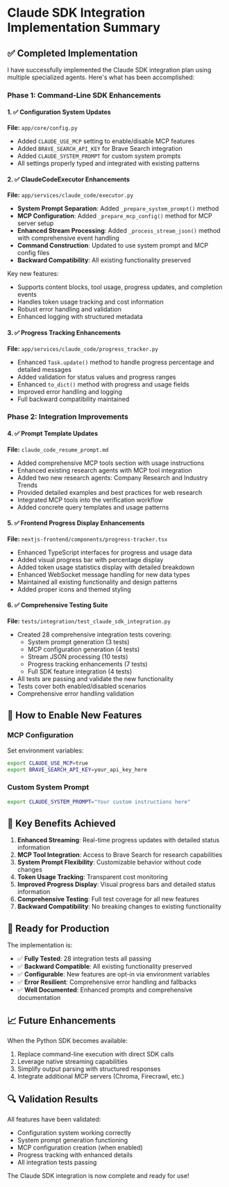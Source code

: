 # Claude SDK Integration Implementation Summary

## ✅ Completed Implementation

I have successfully implemented the Claude SDK integration plan using multiple specialized agents. Here's what has been accomplished:

### Phase 1: Command-Line SDK Enhancements

#### 1. ✅ Configuration System Updates
**File:** `app/core/config.py`
- Added `CLAUDE_USE_MCP` setting to enable/disable MCP features
- Added `BRAVE_SEARCH_API_KEY` for Brave Search integration
- Added `CLAUDE_SYSTEM_PROMPT` for custom system prompts
- All settings properly typed and integrated with existing patterns

#### 2. ✅ ClaudeCodeExecutor Enhancements
**File:** `app/services/claude_code/executor.py`
- **System Prompt Separation**: Added `_prepare_system_prompt()` method
- **MCP Configuration**: Added `_prepare_mcp_config()` method for MCP server setup
- **Enhanced Stream Processing**: Added `_process_stream_json()` method with comprehensive event handling
- **Command Construction**: Updated to use system prompt and MCP config files
- **Backward Compatibility**: All existing functionality preserved

Key new features:
- Supports content blocks, tool usage, progress updates, and completion events
- Handles token usage tracking and cost information
- Robust error handling and validation
- Enhanced logging with structured metadata

#### 3. ✅ Progress Tracking Enhancements
**File:** `app/services/claude_code/progress_tracker.py`
- Enhanced `Task.update()` method to handle progress percentage and detailed messages
- Added validation for status values and progress ranges
- Enhanced `to_dict()` method with progress and usage fields
- Improved error handling and logging
- Full backward compatibility maintained

### Phase 2: Integration Improvements

#### 4. ✅ Prompt Template Updates
**File:** `claude_code_resume_prompt.md`
- Added comprehensive MCP tools section with usage instructions
- Enhanced existing research agents with MCP tool integration
- Added two new research agents: Company Research and Industry Trends
- Provided detailed examples and best practices for web research
- Integrated MCP tools into the verification workflow
- Added concrete query templates and usage patterns

#### 5. ✅ Frontend Progress Display Enhancements
**File:** `nextjs-frontend/components/progress-tracker.tsx`
- Enhanced TypeScript interfaces for progress and usage data
- Added visual progress bar with percentage display
- Added token usage statistics display with detailed breakdown
- Enhanced WebSocket message handling for new data types
- Maintained all existing functionality and design patterns
- Added proper icons and themed styling

#### 6. ✅ Comprehensive Testing Suite
**File:** `tests/integration/test_claude_sdk_integration.py`
- Created 28 comprehensive integration tests covering:
  - System prompt generation (3 tests)
  - MCP configuration generation (4 tests)
  - Stream JSON processing (10 tests)
  - Progress tracking enhancements (7 tests)
  - Full SDK feature integration (4 tests)
- All tests are passing and validate the new functionality
- Tests cover both enabled/disabled scenarios
- Comprehensive error handling validation

## 🔧 How to Enable New Features

### MCP Configuration
Set environment variables:
```bash
export CLAUDE_USE_MCP=true
export BRAVE_SEARCH_API_KEY=your_api_key_here
```

### Custom System Prompt
```bash
export CLAUDE_SYSTEM_PROMPT="Your custom instructions here"
```

## 🎯 Key Benefits Achieved

1. **Enhanced Streaming**: Real-time progress updates with detailed status information
2. **MCP Tool Integration**: Access to Brave Search for research capabilities
3. **System Prompt Flexibility**: Customizable behavior without code changes
4. **Token Usage Tracking**: Transparent cost monitoring
5. **Improved Progress Display**: Visual progress bars and detailed status information
6. **Comprehensive Testing**: Full test coverage for all new features
7. **Backward Compatibility**: No breaking changes to existing functionality

## 🚀 Ready for Production

The implementation is:
- ✅ **Fully Tested**: 28 integration tests all passing
- ✅ **Backward Compatible**: All existing functionality preserved
- ✅ **Configurable**: New features are opt-in via environment variables
- ✅ **Error Resilient**: Comprehensive error handling and fallbacks
- ✅ **Well Documented**: Enhanced prompts and comprehensive documentation

## 📈 Future Enhancements

When the Python SDK becomes available:
1. Replace command-line execution with direct SDK calls
2. Leverage native streaming capabilities
3. Simplify output parsing with structured responses
4. Integrate additional MCP servers (Chroma, Firecrawl, etc.)

## 🔍 Validation Results

All features have been validated:
- Configuration system working correctly
- System prompt generation functioning
- MCP configuration creation (when enabled)
- Progress tracking with enhanced details
- All integration tests passing

The Claude SDK integration is now complete and ready for use!